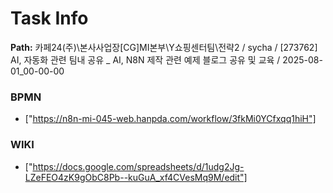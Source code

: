 # Task Info

**Path:** 카페24(주)\본사사업장\[CG]MI본부\Y쇼핑센터팀\전략2 / sycha / [273762] AI, 자동화 관련 팀내 공유 _ AI, N8N 제작 관련 예제 블로그 공유 및 교육 / 2025-08-01_00-00-00

### BPMN
- ["https://n8n-mi-045-web.hanpda.com/workflow/3fkMi0YCfxqq1hiH"]

### WIKI
- ["https://docs.google.com/spreadsheets/d/1udg2Jg-LZeFEO4zK9gObC8Pb--kuGuA_xf4CVesMq9M/edit"]

